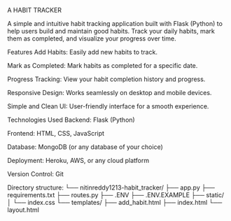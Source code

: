 A HABIT TRACKER

A simple and intuitive habit tracking application built with Flask (Python) to help users build and maintain good habits. Track your daily habits, mark them as completed, and visualize your progress over time.

Features
Add Habits: Easily add new habits to track.

Mark as Completed: Mark habits as completed for a specific date.

Progress Tracking: View your habit completion history and progress.

Responsive Design: Works seamlessly on desktop and mobile devices.

Simple and Clean UI: User-friendly interface for a smooth experience.

Technologies Used
Backend: Flask (Python)

Frontend: HTML, CSS, JavaScript

Database: MongoDB (or any database of your choice)

Deployment: Heroku, AWS, or any cloud platform

Version Control: Git


Directory structure:
└── nitinreddy1213-habit_tracker/
├── app.py
├── requirements.txt
├── routes.py
├── .ENV
├── .ENV.EXAMPLE
├── static/
│   └── index.css
└── templates/
├── add_habit.html
├── index.html
└── layout.html


